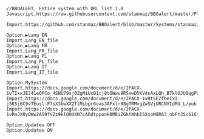     //BBOALERT, Entire system with URL list 1.0
    Javascript,https://raw.githubusercontent.com/stanmaz/BBOalert/master/Plugins/stanmazPlugin.js
    
    Import,https://github.com/stanmaz/BBOalert/blob/master/Systems/stanmaz/fileList.md
    
    Option,▶Lang EN
    Import,Lang_EN_file
    Option,▶Lang FR
    Import,Lang_FR_file
    Option,▶Lang PL
    Import,Lang_PL_file
    Option,▶Lang IT
    Import,Lang_IT_file

    Option,MySystem
    Import,https://docs.google.com/document/d/e/2PACX-1vTIxxJEJ41eOFCo_4SNU79sj0ZgMiUcB1cj8tOWwu8R5xwD5KV4sAxLQh_B7klUJU9qgPUh5rRmixYO/pub
    Import,https://docs.google.com/document/d/e/2PACX-1vRt5EZfbeIxI-jSKSj6C9vTEusl-F7sX3bwXX2TlMibpr6oas3AFxlr98gTRMvgZwSVjURCNVIdRG_L/pub
    Import,https://docs.google.com/document/d/e/2PACX-1vRmJX0yQWw2AS9fVZz9klQ0dXN7cADdtpponH8MRiZGktNhbISXxoW8RA3_nbFt35c616f6BYf2y2aQ/pub

    Option,Updates OFF
    Option,Updates ON
